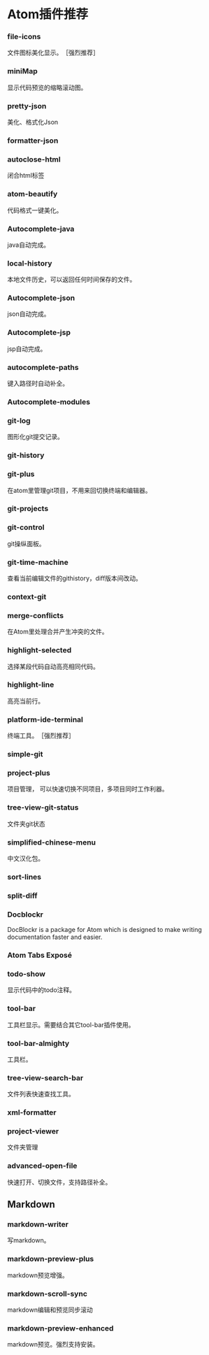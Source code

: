 # Atom插件推荐

### file-icons
文件图标美化显示。　［强烈推荐］

### miniMap
显示代码预览的缩略滚动图。

### pretty-json
美化、格式化Json

### formatter-json

### autoclose-html 
闭合html标签

### atom-beautify
代码格式一键美化。
 
### Autocomplete-java
java自动完成。

### local-history
本地文件历史，可以返回任何时间保存的文件。

### Autocomplete-json
json自动完成。


### Autocomplete-jsp
jsp自动完成。

### autocomplete-paths
键入路径时自动补全。

### Autocomplete-modules

### git-log
图形化git提交记录。

### git-history

### git-plus
在atom里管理git项目，不用来回切换终端和编辑器。

### git-projects

### git-control
git操纵面板。

### git-time-machine
查看当前编辑文件的githistory，diff版本间改动。

### context-git

### merge-conflicts
在Atom里处理合并产生冲突的文件。

### highlight-selected
选择某段代码自动高亮相同代码。

### highlight-line
高亮当前行。

### platform-ide-terminal
终端工具。　［强烈推荐］

### simple-git

### project-plus
项目管理， 可以快速切换不同项目，多项目同时工作利器。

### tree-view-git-status
文件夹git状态

### simplified-chinese-menu
中文汉化包。

### sort-lines


### split-diff

### Docblockr
DocBlockr is a package for Atom which is designed to make writing documentation faster and easier.

### Atom Tabs Exposé

### todo-show
显示代码中的todo注释。

### tool-bar
工具栏显示。需要结合其它tool-bar插件使用。

### tool-bar-almighty
工具栏。

### tree-view-search-bar
文件列表快速查找工具。

### xml-formatter

### project-viewer
文件夹管理

### advanced-open-file
快速打开、切换文件，支持路径补全。


## Markdown

### markdown-writer
写markdown。

### markdown-preview-plus
markdown预览增强。

### markdown-scroll-sync
markdown编辑和预览同步滚动

### markdown-preview-enhanced
markdown预览。强烈支持安装。



